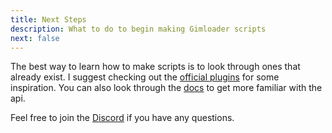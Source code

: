 ```yaml
---
title: Next Steps
description: What to do to begin making Gimloader scripts
next: false
---
```


The best way to learn how to make scripts is to look through ones that already exist. I suggest checking out the [official plugins](https://github.com/Gimloader/client-plugins) for some inspiration. You can also look through the [docs](/api/scopedapi) to get more familiar with the api.

Feel free to join the [Discord](https://discord.gg/qG3zrETuMH) if you have any questions.
